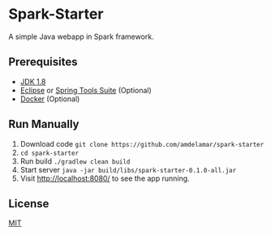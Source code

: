 # Spark-Starter

A simple Java webapp in Spark framework.

## Prerequisites

* [JDK 1.8](https://www.java.com/en/download/faq/develop.xml)
* [Eclipse](https://eclipse.org/downloads/) or [Spring Tools Suite](https://spring.io/tools) (Optional)
* [Docker](https://docs.docker.com/engine/installation/) (Optional)

## Run Manually

1. Download code `git clone https://github.com/amdelamar/spark-starter`
1. `cd spark-starter`
1. Run build `./gradlew clean build`
1. Start server `java -jar build/libs/spark-starter-0.1.0-all.jar`
1. Visit [http://localhost:8080/](http://localhost:8080/) to see the app running.

<!--
## Run in Docker

1. Download code `git clone https://github.com/amdelamar/spark-starter`
1. `cd spark-starter`
1. Run build `./gradlew clean build`
1. Build image `docker build -t spark .`
1. Run container `docker run -p 8080:8080 spark`
1. Visit [http://<container-ip>:8080/](http://<container-ip>:8080/) to see the app running.
-->

## License

[MIT](/LICENSE)
